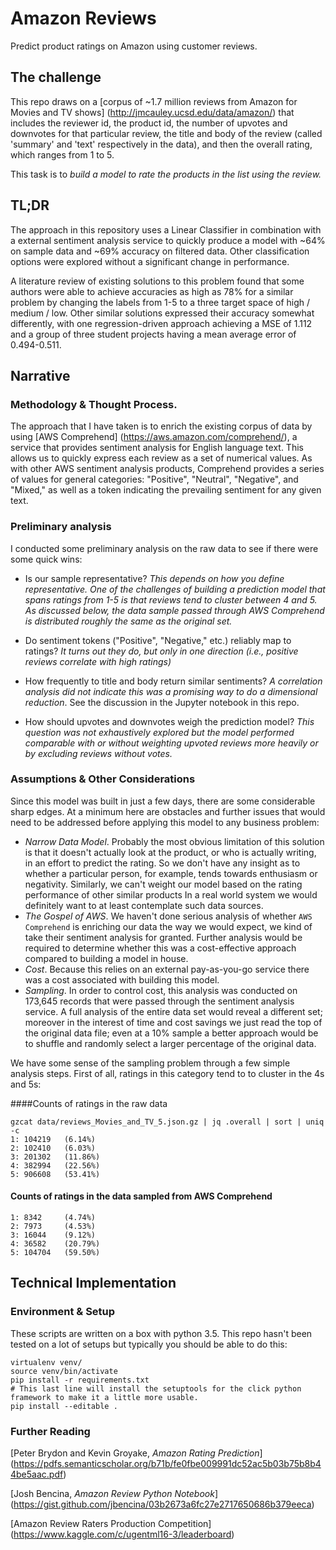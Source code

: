# Amazon Reviews
Predict product ratings on Amazon using customer reviews.

## The challenge
This repo draws on a [corpus of ~1.7 million reviews from Amazon for Movies and TV shows] (http://jmcauley.ucsd.edu/data/amazon/) that includes the reviewer id, the product id, the number of upvotes and downvotes for that particular review, the title and body of the review (called 'summary' and 'text' respectively in the data), and then the overall rating, which ranges from 1 to 5.

This task is to _build a model to rate the products in the list using the review._

## TL;DR

The approach in this repository uses a Linear Classifier in combination with a external sentiment analysis service to quickly produce a model with ~64% on sample data and ~69% accuracy on filtered data. Other classification options were explored without a significant change in performance.

A literature review of existing solutions to this problem found that some authors were able to achieve accuracies as high as 78% for a similar problem by changing the labels from 1-5 to a three target space of high / medium / low. Other similar solutions expressed their accuracy somewhat differently, with one regression-driven approach achieving a MSE of 1.112 and a group of three student projects having a mean average error of 0.494-0.511.

## Narrative

### Methodology & Thought Process.

The approach that I have taken is to enrich the existing corpus of data by using [AWS Comprehend] (https://aws.amazon.com/comprehend/), a service that provides sentiment analysis for English language text. This allows us to quickly express each review as a set of numerical values. As with other AWS sentiment analysis products, Comprehend provides a series of values for general categories: "Positive", "Neutral", "Negative", and "Mixed," as well as a token indicating the prevailing sentiment for any given text.

### Preliminary analysis  
I conducted some preliminary analysis on the raw data to see if there were some quick wins:

- Is our sample representative? _This depends on how you define representative. One of the challenges of building a prediction model that spans ratings from 1-5 is that  reviews tend to cluster between 4 and 5. As discussed below, the data sample passed through AWS Comprehend is distributed roughly the same as the original set._

- Do sentiment tokens ("Positive", "Negative," etc.) reliably map to ratings?
	_It turns out they do, but only in one direction (i.e., positive reviews correlate with high ratings)_

- How frequently to title and body return similar sentiments? _A correlation analysis did not indicate this was a promising way to do a dimensional reduction_. See the discussion in the Jupyter notebook in this repo.

- How should upvotes and downvotes weigh the prediction model? _This question was not exhaustively explored but the model performed comparable with or without weighting upvoted reviews more heavily or by excluding reviews without votes._


### Assumptions & Other Considerations
Since this model was built in just a few days, there are some considerable sharp edges. At a minimum here are obstacles and further issues that would need to be addressed before applying this model to any business problem:

- _Narrow Data Model_. Probably the most obvious limitation of this solution is that it doesn't actually look at the product, or who is actually writing, in an effort to predict the rating. So we don't have any insight as to whether a particular person, for example, tends towards enthusiasm or negativity. Similarly, we can't weight our model based on the rating performance of other similar products In a real world system we would definitely want to at least contemplate such data sources.
- _The Gospel of AWS_. We haven't done serious analysis of whether `AWS Comprehend` is enriching our data the way we would expect, we kind of take their sentiment analysis for granted. Further analysis would be required to determine whether this was a cost-effective approach compared to building a model in house.
- _Cost_. Because this relies on an external pay-as-you-go service there was a cost associated with building this model.
- _Sampling_. In order to control cost, this analysis was conducted on 173,645 records that were passed through the sentiment analysis service. A full analysis of the entire data set would reveal a different set; moreover in the interest of time and cost savings we just read the top of the original data file; even at a 10% sample a better approach would be to shuffle and randomly select a larger percentage of the original data.

We have some sense of the sampling problem through a few simple analysis steps. First of all, ratings in this category tend to to cluster in the 4s and 5s:

####Counts of ratings in the raw data
```
gzcat data/reviews_Movies_and_TV_5.json.gz | jq .overall | sort | uniq -c
1: 104219 	(6.14%)
2: 102410 	(6.03%)
3: 201302 	(11.86%)
4: 382994 	(22.56%)
5: 906608 	(53.41%)
```

#### Counts of ratings in the data sampled from AWS Comprehend
```
1: 8342 	(4.74%)
2: 7973 	(4.53%)
3: 16044 	(9.12%)
4: 36582 	(20.79%)
5: 104704 	(59.50%)
```

## Technical Implementation

### Environment & Setup
These scripts are written on a box with python 3.5. This repo hasn't been tested on a lot of setups but typically you should be able to do this:

```
virtualenv venv/
source venv/bin/activate
pip install -r requirements.txt
# This last line will install the setuptools for the click python framework to make it a little more usable.
pip install --editable .
```

### Further Reading

[Peter Brydon and Kevin Groyake, _Amazon Rating Prediction_] (https://pdfs.semanticscholar.org/b71b/fe0fbe009991dc52ac5b03b75b8b44be5aac.pdf)

[Josh Bencina, _Amazon Review Python Notebook_] (https://gist.github.com/jbencina/03b2673a6fc27e2717650686b379eeca)

[Amazon Review Raters Production Competition] (https://www.kaggle.com/c/ugentml16-3/leaderboard)

